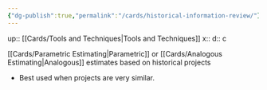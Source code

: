```yaml
---
{"dg-publish":true,"permalink":"/cards/historical-information-review/"}
---
```


up:: [[Cards/Tools and Techniques\|Tools and Techniques]] 
x:: 
d:: c

[[Cards/Parametric Estimating\|Parametric]] or [[Cards/Analogous Estimating\|Analogous]] estimates based on historical projects
- Best used when projects are very similar.